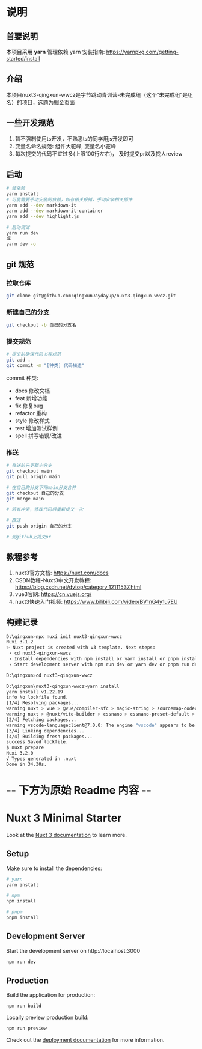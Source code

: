 # 说明

## 首要说明
本项目采用 **yarn** 管理依赖
yarn 安装指南: https://yarnpkg.com/getting-started/install

## 介绍
本项目nuxt3-qingxun-wwcz是字节跳动青训营-未完成组（这个“未完成组”是组名）的项目，选题为掘金页面

## 一些开发规范
1. 暂不强制使用ts开发，不熟悉ts的同学用js开发即可
2. 变量名命名规范: 组件大驼峰, 变量名小驼峰
3. 每次提交的代码不宜过多(上限100行左右)， 及时提交pr以及找人review

## 启动
```bash
# 装依赖
yarn install
# 可能需要手动安装的依赖，如有相关报错，手动安装相关插件
yarn add --dev markdown-it
yarn add --dev markdown-it-container
yarn add --dev highlight.js

# 启动调试
yarn run dev
或
yarn dev -o
```

## git 规范
### 拉取仓库
```bash
git clone git@github.com:qingxunDaydayup/nuxt3-qingxun-wwcz.git
```
### 新建自己的分支
```bash
git checkout -b 自己的分支名
```
### 提交规范
```bash
# 提交前确保代码书写规范
git add .
git commit -m "[种类] 代码描述"
```
commit 种类:
- docs 修改文档
- feat 新增功能
- fix  修复bug
- refactor 重构
- style 修改样式
- test 增加测试样例
- spell 拼写错误/改进
### 推送
```bash
# 推送前先更新主分支
git checkout main
git pull origin main

# 在自己的分支下将main分支合并
git checkout 自己的分支
git merge main

# 若有冲突，修改代码后重新提交一次

# 推送
git push origin 自己的分支

# 到github上提交pr
```

## 教程参考
1. nuxt3官方文档: https://nuxt.com/docs
2. CSDN教程-Nuxt3中文开发教程: https://blog.csdn.net/dvtop/category_12111537.html
3. vue3官网: https://cn.vuejs.org/
4. nuxt3快速入门视频: https://www.bilibili.com/video/BV1nG4y1u7EU


## 构建记录

```bash
D:\qingxun>npx nuxi init nuxt3-qingxun-wwcz
Nuxi 3.1.2                                                                 21:28:10
✨ Nuxt project is created with v3 template. Next steps:                   21:28:13
 › cd nuxt3-qingxun-wwcz                                                   21:28:13
 › Install dependencies with npm install or yarn install or pnpm install   21:28:13
 › Start development server with npm run dev or yarn dev or pnpm run dev   21:28:13

D:\qingxun>cd nuxt3-qingxun-wwcz

D:\qingxun\nuxt3-qingxun-wwcz>yarn install
yarn install v1.22.19
info No lockfile found.
[1/4] Resolving packages...
warning nuxt > vue > @vue/compiler-sfc > magic-string > sourcemap-codec@1.4.8: Please use @jridgewell/sourcemap-codec instead
warning nuxt > @nuxt/vite-builder > cssnano > cssnano-preset-default > postcss-svgo > svgo > stable@0.1.8: Modern JS already guarantees Array#sort() is a stable sort, so this library is deprecated. See the compatibility table on MDN: https://developer.mozilla.org/en-US/docs/Web/JavaScript/Reference/Global_Objects/Array/sort#browser_compatibility
[2/4] Fetching packages...
warning vscode-languageclient@7.0.0: The engine "vscode" appears to be invalid.
[3/4] Linking dependencies...
[4/4] Building fresh packages...
success Saved lockfile.
$ nuxt prepare
Nuxi 3.2.0                                                                 21:29:48
√ Types generated in .nuxt                                                 21:29:51
Done in 34.30s.
```



# -- 下方为原始 Readme 内容 --
# Nuxt 3 Minimal Starter

Look at the [Nuxt 3 documentation](https://nuxt.com/docs/getting-started/introduction) to learn more.

## Setup

Make sure to install the dependencies:

```bash
# yarn
yarn install

# npm
npm install

# pnpm
pnpm install
```

## Development Server

Start the development server on http://localhost:3000

```bash
npm run dev
```

## Production

Build the application for production:

```bash
npm run build
```

Locally preview production build:

```bash
npm run preview
```

Check out the [deployment documentation](https://nuxt.com/docs/getting-started/deployment) for more information.
